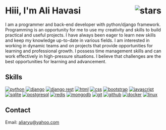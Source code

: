 # Hiii, I'm Ali Havasi <img src="https://s8.uupload.ir/files/aryuknight_vacd.gif" alt="stars" align="right" />
I am a programmer and back-end developer with python/django framework. Programming is an opportunity for me to use my creativity and skills to build practical and useful projects. I have always been eager to learn new skills and keep my knowledge up-to-date in various fields. I am interested in working in dynamic teams and on projects that provide opportunities for learning and professional growth. I possess time management skills and can work effectively in high-pressure situations. I believe that challenges are the best opportunities for learning and advancement.

## Skills
[![python](https://img.shields.io/badge/python-white?style=flat&logo=python&logoColor=blue)](https://www.python.org)
[![django](https://img.shields.io/badge/django-white?style=flat&logo=django&logoColor=0a6535)](https://www.djangoproject.com/)
[![django rest](https://img.shields.io/badge/;%20django%20rest-white?style=flat)](https://www.django-rest-framework.org/)
[![html](https://img.shields.io/badge/html-white?style=flat&logo=html5)](https://html.com/)
[![css](https://img.shields.io/badge/css-white?style=flat&logo=css3&logoColor=1572B6)](https://www.w3.org/Style/CSS/Overview.en.html)
[![bootstrap](https://img.shields.io/badge/bootstrap-white?style=flat&logo=bootstrap)](https://getbootstrap.com/)
[![javascript](https://img.shields.io/badge/javascript-white?style=flat&logo=javascript&logoColor=cbbf00)](https://www.javascript.com/)
[![sqlite](https://img.shields.io/badge/sqlite-white?style=flat&logo=sqlite&logoColor=003B57)](https://www.sqlite.org/)
[![postgresql](https://img.shields.io/badge/postgresql-white?style=flat&logo=postgresql)](https://www.postgresql.org/)
[![redis](https://img.shields.io/badge/redis-white?style=flat&logo=redis)](https://redis.io/)
[![mongodb](https://img.shields.io/badge/mongodb-white?style=flat&logo=mongodb)](https://www.mongodb.com/)
[![git](https://img.shields.io/badge/git-white?style=flat&logo=git)](https://git-scm.com/)
[![github](https://img.shields.io/badge/github-white?style=flat&logo=github&logoColor=181717)](https://github.com/)
[![docker](https://img.shields.io/badge/docker-white?style=flat&logo=docker)](https://www.docker.com/)
[![linux](https://img.shields.io/badge/linux-white?style=flat&logo=linux&logoColor=black)](https://www.linux.org/)

## Contact
Email: <a href="mailto:aliaryu@yahoo.com">aliaryu@yahoo.com</a>
